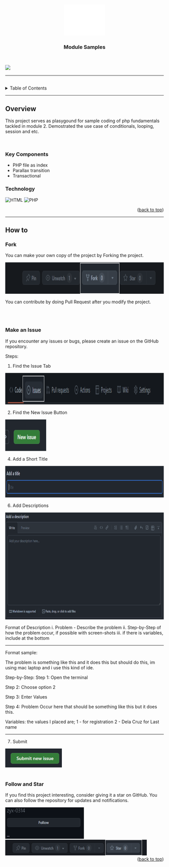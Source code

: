 ﻿<a name="readme-top"/>

<br/>

<br />
<div align="center">
  <a href="https://github.com/zyx-0314/">
    <img src="./docs/img/nyebe_white.png" alt="Nyebe" width="130" height="100">
  </a>

  <h3 align="center">Module Samples</h3>
</div>

<br />

![](https://visit-counter.vercel.app/counter.png?page=zyx-0314/AD_ET-Module)

---

<br />

<details>
  <summary>Table of Contents</summary>
  <ol>
    <li>
      <a href="#overview">Overview</a>
      <ol>
        <li>
          <a href="#key-components">Key Components</a>
        </li>
        <li>
          <a href="#technology">Technology</a>
        </li>
      </ol>
    </li>
    <li>
      <a href="#rules-and-principles">Rules and Principles</a>
    </li>
    <li>
      <a href="#resources">Resources</a>
    </li>
  </ol>
</details>

---

## Overview

This project serves as plasygound for sample coding of php fundamentals tackled in module 2. Demostrated the use case of conditionals, looping, session and etc.

<br />

### Key Components
- PHP file as index
- Parallax transition
- Transactional

### Technology
![HTML](https://img.shields.io/badge/HTML-E34F26?style=for-the-badge&logo=html5&logoColor=white)
![PHP](https://img.shields.io/badge/PHP-913399?style=for-the-badge&logo=php&logoColor=white)

<div align="right">(<a href="#readme-top">back to top</a>)</div>

---

## How to

### Fork
You can make your own copy of the project by Forking the project.

<img src="./docs/img/fork.png" alt="Nyebe" width="1000" height="100">

You can contribute by doing Pull Request after you modify the project. 

<br/>
<br/>

### Make an Issue
If you encounter any issues or bugs, please create an issue on the GitHub repository.

Steps:

1. Find the Issue Tab

<img src="./docs/img/Issue.png" alt="Nyebe" width="1000" height="100">

2. Find the New Issue Button

<img src="./docs/img/new-issue.png" alt="Nyebe" width="130" height="100">

4. Add a Short Title

<img src="./docs/img/issue-title.png" alt="Nyebe" width="1800" height="100">

6. Add Descriptions

<img src="./docs/img/issue-description.png" alt="Nyebe" width="1800" height="340">

Format of Description
   i.   Problem - Describe the problem
   ii.  Step-by-Step of how the problem occur, if possible with screen-shots
   iii. if there is variables, include at the bottom

---

Format sample:

The problem is something like this and it does this but should do this, im using mac laptop and i use this kind of ide.

Step-by-Step:
Step 1: Open the terminal

Step 2: Choose option 2

Step 3: Enter Values

Step 4: Problem Occur here that should be something like this but it does this.

Variables:
the values I placed are;
1 - for registration
2 - Dela Cruz for Last name

---

7. Submit

<img src="./docs/img/submit-issue.png" alt="Nyebe" width="180" height="60">

<br/>
<br/>

### Follow and Star
If you find this project interesting, consider giving it a star on GitHub. You can also follow the repository for updates and notifications.

<img src="./docs/img/follow.png" alt="Nyebe" width="250" height="100">

<img src="./docs/img/star.png" alt="Nyebe" width="450" height="50">

<br />

<div align="right">(<a href="#readme-top">back to top</a>)</div>
